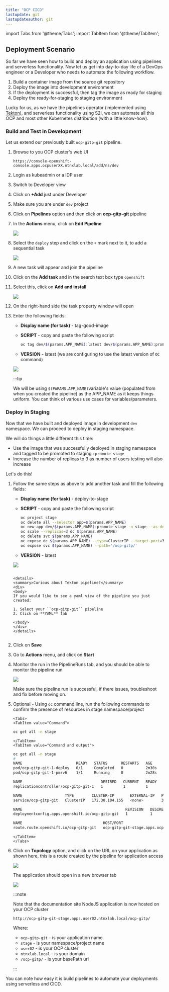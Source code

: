 ```yaml
---
title: "OCP CICD"
lastupdate: git
lastupdateauthor: git
---
```


import Tabs from '@theme/Tabs';
import TabItem from '@theme/TabItem';

## Deployment Scenario

So far we have seen how to build and deploy an application using pipelines and serverless functionality. Now let us get into day-to-day life of a DevOps engineer or a Developer who needs to automate the following workflow.

1. Build a container image from the source git repository
2. Deploy the image into development environment 
3. If the deployment is successful, then tag the image as ready for staging
4. Deploy the ready-for-staging to staging environment

Lucky for us, as we have the pipelines operator (implemented using [Tekton](https://tekton.dev)), and serverless functionality using S2I, we can automate all this OCP and most other Kubernetes distribution (with a little know-how).

### Build and Test in Development 

Let us extend our previously built ``ocp-gitp-git`` pipeline.

1. Browse to you OCP cluster's web UI

   ```url
   https://console-openshift-console.apps.ocpuserXX.ntnxlab.local/add/ns/dev
   ```
2. Login as kubeadmin or a IDP user

1. Switch to Developer view
   
2. Click on **+Add** just under Developer
   
3. Make sure you are under `dev` project 
   
4. Click on **Pipelines** option and then click on **ocp-gitp-git** pipeline
   
5. In the **Actions** menu, click on **Edit Pipeline**
   
   ![](images/edit-pl.png)

6. Select the ``deploy`` step and click on the ``+`` mark next to it, to add a sequential task
   
   ![](images/add-seq-step.png)

7. A new task will appear and join the pipeline 
8. Click on the **Add task** and in the search text box type ``openshift``
9. Select this, click on **Add and install**
   
   ![](images/search-openshift-client-install.png)

10. On the right-hand side the task property window will open 
11. Enter the following fields:
    
    - **Display name (for task)** - tag-good-image
    - **SCRIPT** - copy and paste the following script
      
      ```bash title="Paste this without altering"
      oc tag dev/$(params.APP_NAME):latest dev/$(params.APP_NAME):promote-stage
      ```
    - **VERSION** - latest (we are configuring to use the latest version of `OC` command)

    ![](images/tag-image-script.png)

    :::tip

    We will be using `$(PARAMS.APP_NAME)`variable's value (populated from when you created the pipeline) as the APP_NAME as it keeps things uniform. You can think of various use cases for variables/parameters.

###  Deploy in Staging 

Now that we have built and deployed image in development `dev` namespace. We can proceed to deploy in staging namespace.

We will do things a little different this time:

- Use the image that was successfully deployed in staging namespace and tagged to be promoted to staging ``:promote-stage``
- Increase the number of replicas to 3 as number of users testing will also increase 

Let's do this!

1.  Follow the same steps as above to add another task and fill the following fields:
    
    - **Display name (for task)** - deploy-to-stage
    - **SCRIPT** - copy and paste the following script
      
      ```bash title="Paste this without altering"
      oc project stage
      oc delete all --selector app=$(params.APP_NAME)
      oc new-app dev/$(params.APP_NAME):promote-stage -n stage --as-deployment-config
      oc scale --replicas=3 dc $(params.APP_NAME)
      oc delete svc $(params.APP_NAME)
      oc expose dc $(params.APP_NAME) --type=ClusterIP --target-port=3000 --port=3000
      oc expose svc $(params.APP_NAME) --path='/ocp-gitp/'
      ```
    - **VERSION** - latest  

    ![](images/deplopy-to-stage-script.png)

    ```mdx-code-block

    <details>
    <summary>Curious about Tekton pipeline?</summary>
    <div>
    <body>
    If you would like to see a yaml view of the pipeline you just created:
     
    1. Select your ``ocp-gitp-git`` pipeline
    2. Click on **YAML** tab

    </body>
    </div>
    </details>
 
    ```
    
   
2.  Click on **Save** 
    
3.  Go to **Actions** menu, and click on **Start**
    
4.  Monitor the run in the PipelineRuns tab, and you should be able to monitor the pipeline run
    
    ![](images/pl-run-success.png)

    Make sure the pipeline run is successful, if there issues, troubleshoot and fix before moving on.

5.  Optional - Using ``oc`` command line, run the following commands to confirm the presence of resources in stage namespace/project
     
    ```mdx-code-block
    <Tabs>
    <TabItem value="Command">
    ```
    ```bash
    oc get all -n stage
    ```
    ```mdx-code-block
    </TabItem>
    <TabItem value="Command and output">
    ``` 
    ```bash
    oc get all -n stage
    #
    NAME                        READY   STATUS      RESTARTS   AGE
    pod/ocp-gitp-git-1-deploy   0/1     Completed   0          2m30s
    pod/ocp-gitp-git-1-pmrv6    1/1     Running     0          2m28s
    
    NAME                                   DESIRED   CURRENT   READY   AGE
    replicationcontroller/ocp-gitp-git-1   1         1         1       2m30s
    
    NAME                   TYPE        CLUSTER-IP       EXTERNAL-IP   PORT(S)    AGE
    service/ocp-gitp-git   ClusterIP   172.30.104.155   <none>        3000/TCP   113s
    
    NAME                                              REVISION   DESIRED   CURRENT   TRIGGERED BY
    deploymentconfig.apps.openshift.io/ocp-gitp-git   1          1         1         config,image(ocp-gitp-git:promote-stage)
    
    NAME                                    HOST/PORT                                           PATH         SERVICES       PORT   TERMINATION   WILDCARD
    route.route.openshift.io/ocp-gitp-git   ocp-gitp-git-stage.apps.ocp-cluster.ntnxlab.local   /ocp-gitp/   ocp-gitp-git   3000                 None
    ```
    ```mdx-code-block
    </TabItem>
    </Tabs>
    ```

6.  Click on **Topology** option, and click on the URL on your application as shown here, this is a route created by the pipeline for application access
    
    ![](images/plr_topology_app_access.png)
    
    The application should open in a new browser tab

    ![](images/gitp_hosted_on_ocp_stage.png)
    
    :::note 

    Note that the documentation site NodeJS application is now hosted on your OCP cluster

    ```url
    http://ocp-gitp-git-stage.apps.user02.ntnxlab.local/ocp-gitp/
    ```
    Where:

    - `ocp-gitp-git` - is your application name
    - `stage` - is your namespace/project name
    - `user02` - is your OCP cluster
    - `ntnxlab.local` - is your domain
    - `/ocp-gitp/` - is your basePath url

    :::

You can note how easy it is build pipelines to automate your deployments using serverless and CICD.
